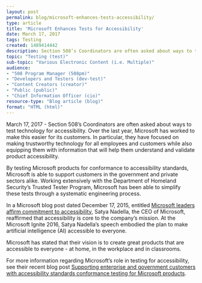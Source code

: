 ```yaml
---
layout: post
permalink: blog/microsoft-enhances-tests-accessibility/
type: article
title: 'Microsoft Enhances Tests for Accessibility'
date: March 17, 2017
tags: Testing
created: 1489414442
description: Section 508’s Coordinators are often asked about ways to test technology for accessibility. Over the last year, Microsoft has worked to make this easier for its customers.
topic: "Testing (test)"
sub-topic: "Various Electronic Content (i.e. Multiple)"
audience:
- "508 Program Manager (508pm)"
- "Developers and Testers (dev-test)"
- "Content Creators (creator)"
- "Public (public)"
- "Chief Information Officer (cio)"
resource-type: "Blog article (blog)"
format: "HTML (html)"
---
```


March 17, 2017 - Section 508’s Coordinators are often asked about ways to test technology for accessibility. Over the last year, Microsoft has worked to make this easier for its customers. In particular, they have focused on making trustworthy technology for all employees and customers while also equipping them with information that will help them understand and validate product accessibility.

By testing Microsoft products for conformance to accessibility standards, Microsoft is able to support customers in the government and private sectors alike. Working extensively with the Department of Homeland Security’s Trusted Tester Program, Microsoft has been able to simplify these tests through a systematic engineering process.

In a Microsoft blog post dated December 17, 2015, entitled [Microsoft leaders affirm commitment to accessibility][1], Satya Nadella, the CEO of Microsoft, reaffirmed that accessibility is core to the company’s mission. At the Microsoft Ignite 2016, Satya Nadella’s speech embodied the plan to make artificial intelligence (AI) accessible to everyone.

Microsoft has stated that their vision is to create great products that are accessible to everyone - at home, in the workplace and in classrooms.

For more information regarding Microsoft’s role in testing for accessibility, see their recent blog post [Supporting enterprise and government customers with accessibility standards conformance testing for Microsoft products][2].  

 [1]: https://blogs.microsoft.com/firehose/2015/12/17/microsoft-leaders-reaffirm-commitment-to-accessibility/#sm.00001pz07mc8l1fcgs5he8uz422z7
 [2]: https://blogs.msdn.microsoft.com/accessibility/2017/02/20/supporting-enterprise-and-government-customers-with-accessibility-standards-conformance-testing-for-microsoft-products/